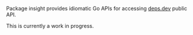 Package insight provides idiomatic Go APIs for accessing [deps.dev](https://deps.dev)
public API.

This is currently a work in progress. 